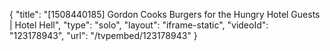 {
    "title": "[1508440185] Gordon Cooks Burgers for the Hungry Hotel Guests | Hotel Hell",
    "type": "solo",
    "layout": "iframe-static",
    "videoId": "123178943",
    "url": "\/tvpembed\/123178943"
}